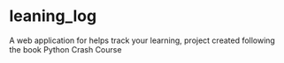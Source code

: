 # leaning_log
A web application for helps track your learning, project created following the book Python Crash Course 
